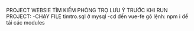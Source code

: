 PROJECT WEBSIE TÌM KIẾM PHÒNG TRỌ
LƯU Ý TRƯỚC KHI RUN PROJECT:
  -CHẠY FILE timtro.sql ở mysql
  -cd đến vue-fe gõ lệnh: npm i để tải các modules
